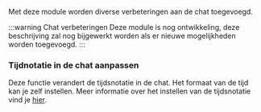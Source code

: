 Met deze module worden diverse verbeteringen aan de chat toegevoegd.

:::warning Chat verbeteringen
Deze module is nog ontwikkeling, deze beschrijving zal nog bijgewerkt worden als er nieuwe mogelijkheden worden toegevoegd.
:::

### Tijdnotatie in de chat aanpassen

Deze functie verandert de tijdsnotatie in de chat. Het formaat van de tijd kan je zelf instellen.
Meer informatie over het instellen van de tijdsnotatie vind je [hier](../../settings.md#moment-js).
